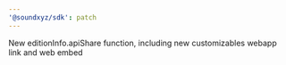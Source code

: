 ```yaml
---
'@soundxyz/sdk': patch
---
```


New editionInfo.apiShare function, including new customizables webapp link and web embed
